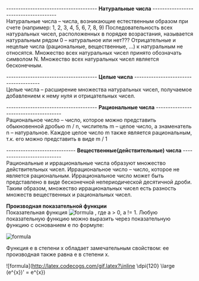 -------------------------------------- **Натуральные числа**  --------------------------------------  
Натуральные числа – числа, возникающие естественным образом при счете (например: 1, 2, 3, 4, 5, 6, 7, 8, 9)
Последовательность всех натуральных чисел, расположенных в порядке возрастания, называется натуральным рядом
0 – натуральное или нет???
Отрицательные и нецелые числа (рациональные, вещественные, …) к натуральным не относятся.
Множество всех натуральных чисел принято обозначать символом N.
Множество всех натуральных чисел является бесконечным.

-------------------------------------- **Целые числа**  --------------------------------------  
Целые числа – расширение множества натуральных чисел, получаемое добавлением к нему нуля и отрицательных чисел. 

-------------------------------------- **Рациональные числа**  --------------------------------------  
Рациональное число – число, которое можно представить обыкновенной дробью m / n, числитель m – целое число, а знаменатель n – натуральное.
Каждое целое число m также является рациональным, т.к. его можно представить в виде m / 1

----------------------------- **Вещественные(действительные) числа**  ---------------------------  
Рациональные и иррациональные числа образуют множество действительных чисел.
Иррациональное число – число, которое не является рациональным.
Иррациональное число может быть представлено в виде бесконечной непериодической десятичной дроби.
Таким образом, множество иррациональных чисел есть разность множеств вещественных и рациональных чисел.

**Производная показательной функции**  
Показательная функция ![formula](http://latex.codecogs.com/gif.latex?\dpi{120}&space;f(x)&space;=&space;a^{x}) , где a > 0, a != 1. Любую показательную функцию можно выразить через показательную функцию с основанием e по формуле:  

![formula](http://latex.codecogs.com/gif.latex?\inline&space;\dpi{120}&space;\large&space;e^{x\ln&space;a}&space;=&space;(e^{\ln&space;a})^x&space;=&space;a^{x})  

Функция e в степени x обладает замечательным свойством: ее производная также равна e в степени x.  

![formula](http://latex.codecogs.com/gif.latex?\inline \dpi{120} \large (e^{x})' = e^{x})  

